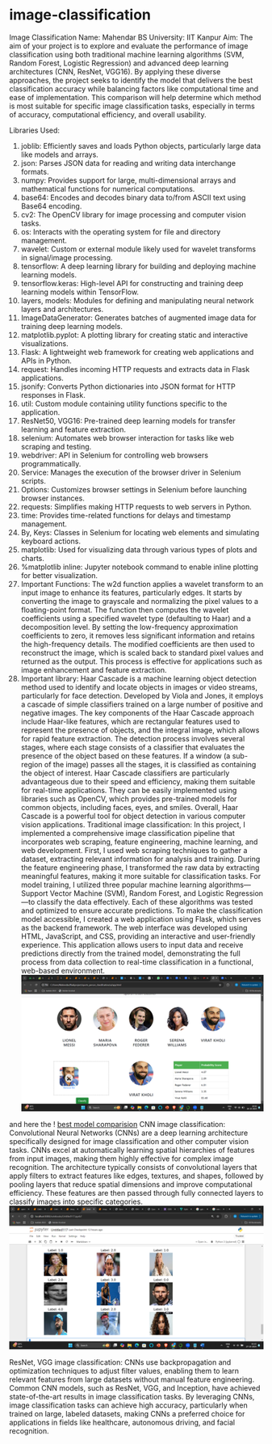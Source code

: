 # image-classification
Image Classification
Name: Mahendar BS
University: IIT Kanpur
Aim: The aim of your project is to explore and evaluate the performance of image classification using both traditional machine learning algorithms (SVM, Random Forest, Logistic Regression) and advanced deep learning architectures (CNN, ResNet, VGG16). By applying these diverse approaches, the project seeks to identify the model that delivers the best classification accuracy while balancing factors like computational time and ease of implementation. This comparison will help determine which method is most suitable for specific image classification tasks, especially in terms of accuracy, computational efficiency, and overall usability.

Libraries Used:
1.	joblib: Efficiently saves and loads Python objects, particularly large data like models and arrays.
2.	json: Parses JSON data for reading and writing data interchange formats.
3.	numpy: Provides support for large, multi-dimensional arrays and mathematical functions for numerical computations.
4.	base64: Encodes and decodes binary data to/from ASCII text using Base64 encoding.
5.	cv2: The OpenCV library for image processing and computer vision tasks.
6.	os: Interacts with the operating system for file and directory management.
7.	wavelet: Custom or external module likely used for wavelet transforms in signal/image processing.
8.	tensorflow: A deep learning library for building and deploying machine learning models.
9.	tensorflow.keras: High-level API for constructing and training deep learning models within TensorFlow.
10.	layers, models: Modules for defining and manipulating neural network layers and architectures.
11.	ImageDataGenerator: Generates batches of augmented image data for training deep learning models.
12.	matplotlib.pyplot: A plotting library for creating static and interactive visualizations.
13.	Flask: A lightweight web framework for creating web applications and APIs in Python.
14.	request: Handles incoming HTTP requests and extracts data in Flask applications.
15.	jsonify: Converts Python dictionaries into JSON format for HTTP responses in Flask.
16.	util: Custom module containing utility functions specific to the application.
17.	ResNet50, VGG16: Pre-trained deep learning models for transfer learning and feature extraction.
18.	selenium: Automates web browser interaction for tasks like web scraping and testing.
19.	webdriver: API in Selenium for controlling web browsers programmatically.
20.	Service: Manages the execution of the browser driver in Selenium scripts.
21.	Options: Customizes browser settings in Selenium before launching browser instances.
22.	requests: Simplifies making HTTP requests to web servers in Python.
23.	time: Provides time-related functions for delays and timestamp management.
24.	By, Keys: Classes in Selenium for locating web elements and simulating keyboard actions.
25.	matplotlib: Used for visualizing data through various types of plots and charts.
26.	%matplotlib inline: Jupyter notebook command to enable inline plotting for better visualization.
1.	Important Functions: The w2d function applies a wavelet transform to an input image to enhance its features, particularly edges. It starts by converting the image to grayscale and normalizing the pixel values to a floating-point format. The function then computes the wavelet coefficients using a specified wavelet type (defaulting to Haar) and a decomposition level. By setting the low-frequency approximation coefficients to zero, it removes less significant information and retains the high-frequency details. The modified coefficients are then used to reconstruct the image, which is scaled back to standard pixel values and returned as the output. This process is effective for applications such as image enhancement and feature extraction.
2.	Important library: Haar Cascade is a machine learning object detection method used to identify and locate objects in images or video streams, particularly for face detection. Developed by Viola and Jones, it employs a cascade of simple classifiers trained on a large number of positive and negative images. The key components of the Haar Cascade approach include Haar-like features, which are rectangular features used to represent the presence of objects, and the integral image, which allows for rapid feature extraction.
The detection process involves several stages, where each stage consists of a classifier that evaluates the presence of the object based on these features. If a window (a sub-region of the image) passes all the stages, it is classified as containing the object of interest. Haar Cascade classifiers are particularly advantageous due to their speed and efficiency, making them suitable for real-time applications. They can be easily implemented using libraries such as OpenCV, which provides pre-trained models for common objects, including faces, eyes, and smiles. Overall, Haar Cascade is a powerful tool for object detection in various computer vision applications.
Traditional  image classification: In this project, I implemented a comprehensive image classification pipeline that incorporates web scraping, feature engineering, machine learning, and web development. First, I used web scraping techniques to gather a dataset, extracting relevant information for analysis and training. During the feature engineering phase, I transformed the raw data by extracting meaningful features, making it more suitable for classification tasks. For model training, I utilized three popular machine learning algorithms—Support Vector Machine (SVM), Random Forest, and Logistic Regression—to classify the data effectively. Each of these algorithms was tested and optimized to ensure accurate predictions.
To make the classification model accessible, I created a web application using Flask, which serves as the backend framework. The web interface was developed using HTML, JavaScript, and CSS, providing an interactive and user-friendly experience. This application allows users to input data and receive predictions directly from the trained model, demonstrating the full process from data collection to real-time classification in a functional, web-based environment.
![by traditional way](https://github.com/MAHENDAR33/image-classification/blob/main/Screenshot%20(261).png)

and here the ! [best model comparision](https://github.com/MAHENDAR33/image-classification/blob/main/Screenshot%20(266).png)
CNN image classification: Convolutional Neural Networks (CNNs) are a deep learning architecture specifically designed for image classification and other computer vision tasks. CNNs excel at automatically learning spatial hierarchies of features from input images, making them highly effective for complex image recognition. The architecture typically consists of convolutional layers that apply filters to extract features like edges, textures, and shapes, followed by pooling layers that reduce spatial dimensions and improve computational efficiency. These features are then passed through fully connected layers to classify images into specific categories.
![image classification by CNN](https://github.com/MAHENDAR33/image-classification/blob/main/Screenshot%20(262).png)

ResNet, VGG image classification: CNNs use backpropagation and optimization techniques to adjust filter values, enabling them to learn relevant features from large datasets without manual feature engineering. Common CNN models, such as ResNet, VGG, and Inception, have achieved state-of-the-art results in image classification tasks. By leveraging CNNs, image classification tasks can achieve high accuracy, particularly when trained on large, labeled datasets, making CNNs a preferred choice for applications in fields like healthcare, autonomous driving, and facial recognition.
